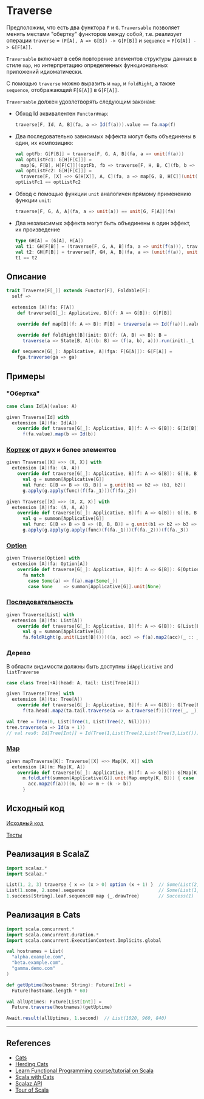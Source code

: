 # Traverse

Предположим, что есть два функтора `F` и `G`.
`Traversable` позволяет менять местами "обертку" функторов между собой, 
т.е. реализует операции `traverse` = `(F[A], A => G[B]) -> G[F[B]]` и `sequence` = `F[G[A]] -> G[F[A]]`.

`Traversable` включает в себя повторение элементов структуры данных в стиле `map`, 
но интерпретацию определенных функциональных приложений идиоматически.

С помощью `traverse` можно выразить и `map`, и `foldRight`, а также `sequence`, отображающий `F[G[A]]` в `G[F[A]]`.

`Traversable` должен удовлетворять следующим законам:

- Обход Id эквивалентен `Functor#map`:
  ```scala
  traverse[F, Id, A, B](fa, a => Id(f(a))).value == fa.map(f)
  ```
- Два последовательно зависимых эффекта могут быть объединены в один, их композицию:
  ```scala
  val optFb: G[F[B]] = traverse[F, G, A, B](fa, a => unit(f(a)))
  val optListFc1: G[H[F[C]]] =
    map[G, F[B], H[F[C]]](optFb, fb => traverse[F, H, B, C](fb, b => unit(g(b))))
  val optListFc2: G[H[F[C]]] =
    traverse[F, [X] =>> G[H[X]], A, C](fa, a => map[G, B, H[C]](unit(f(a)), b => unit(g(b))))
  optListFc1 == optListFc2
  ```
- Обход с помощью функции `unit` аналогичен прямому применению функции `unit`:
  ```scala
  traverse[F, G, A, A](fa, a => unit(a)) == unit[G, F[A]](fa)
  ```
- Два независимых эффекта могут быть объединены в один эффект, их произведение
  ```scala
  type GH[A] = (G[A], H[A])
  val t1: GH[F[B]] = (traverse[F, G, A, B](fa, a => unit(f(a))), traverse[F, H, A, B](fa, a => unit(f(a))))
  val t2: GH[F[B]] = traverse[F, GH, A, B](fa, a => (unit(f(a)), unit(f(a))))
  t1 == t2
  ```


## Описание 

```scala
trait Traverse[F[_]] extends Functor[F], Foldable[F]:
  self =>

  extension [A](fa: F[A])
    def traverse[G[_]: Applicative, B](f: A => G[B]): G[F[B]]

    override def map[B](f: A => B): F[B] = traverse(a => Id(f(a))).value

    override def foldRight[B](init: B)(f: (A, B) => B): B =
      traverse(a => State[B, A]((b: B) => (f(a, b), a))).run(init)._1

  def sequence[G[_]: Applicative, A](fga: F[G[A]]): G[F[A]] =
    fga.traverse(ga => ga)
```

## Примеры

### "Обертка"

```scala
case class Id[A](value: A)

given Traverse[Id] with
  extension [A](fa: Id[A])
    override def traverse[G[_]: Applicative, B](f: A => G[B]): G[Id[B]] =
      f(fa.value).map(b => Id(b))
```

### [Кортеж](../../scala/collections/tuple) от двух и более элементов

```scala
given Traverse[[X] =>> (X, X)] with
  extension [A](fa: (A, A))
    override def traverse[G[_]: Applicative, B](f: A => G[B]): G[(B, B)] =
      val g = summon[Applicative[G]]
      val func: G[B => B => (B, B)] = g.unit(b1 => b2 => (b1, b2))
      g.apply(g.apply(func)(f(fa._1)))(f(fa._2))

given Traverse[[X] =>> (X, X, X)] with
  extension [A](fa: (A, A, A))
    override def traverse[G[_]: Applicative, B](f: A => G[B]): G[(B, B, B)] =
      val g = summon[Applicative[G]]
      val func: G[B => B => B => (B, B, B)] = g.unit(b1 => b2 => b3 => (b1, b2, b3))
      g.apply(g.apply(g.apply(func)(f(fa._1)))(f(fa._2)))(f(fa._3))
```

### [Option](../../scala/fp/functional-error-handling)

```scala
given Traverse[Option] with
  extension [A](fa: Option[A])
    override def traverse[G[_]: Applicative, B](f: A => G[B]): G[Option[B]] =
      fa match
        case Some(a) => f(a).map(Some(_))
        case None    => summon[Applicative[G]].unit(None)
```

### [Последовательность](../../scala/collections)

```scala
given Traverse[List] with
  extension [A](fa: List[A])
    override def traverse[G[_]: Applicative, B](f: A => G[B]): G[List[B]] =
      val g = summon[Applicative[G]]
      fa.foldRight(g.unit(List[B]()))((a, acc) => f(a).map2(acc)(_ :: _))
```

### Дерево

В области видимости должны быть доступны `idApplicative` and `listTraverse`

```scala
case class Tree[+A](head: A, tail: List[Tree[A]])

given Traverse[Tree] with
  extension [A](ta: Tree[A])
    override def traverse[G[_]: Applicative, B](f: A => G[B]): G[Tree[B]] =
      f(ta.head).map2(ta.tail.traverse(a => a.traverse(f)))(Tree(_, _))

val tree = Tree(0, List(Tree(1, List(Tree(2, Nil)))))
tree.traverse(a => Id(a + 1))
// val res0: Id[Tree[Int]] = Id(Tree(1,List(Tree(2,List(Tree(3,List()))))))
```

### [Map](../../scala/collections/maps)

```scala
given mapTraverse[K]: Traverse[[X] =>> Map[K, X]] with
  extension [A](m: Map[K, A])
    override def traverse[G[_]: Applicative, B](f: A => G[B]): G[Map[K, B]] =
      m.foldLeft(summon[Applicative[G]].unit(Map.empty[K, B])) { case (acc, (k, a)) =>
        acc.map2(f(a))((m, b) => m + (k -> b))
      }
```

## Исходный код

[Исходный код](https://gitflic.ru/project/artemkorsakov/scalabook/blob?file=examples%2Fsrc%2Fmain%2Fscala%2Ftypeclass%2Fmonad%2FTraverse.scala&plain=1)

[Тесты](https://gitflic.ru/project/artemkorsakov/scalabook/blob?file=examples%2Fsrc%2Ftest%2Fscala%2Ftypeclass%2Fmonad%2FTraverseSuite.scala)


## Реализация в ScalaZ

```scala
import scalaz.*
import Scalaz.*

List(1, 2, 3) traverse { x => (x > 0) option (x + 1) }  // Some(List(2, 3, 4))
List(1.some, 2.some).sequence                           // Some(List(1, 2))
1.success[String].leaf.sequenceU map {_.drawTree}       // Success(1)
```


## Реализация в Cats

```scala
import scala.concurrent.*
import scala.concurrent.duration.*
import scala.concurrent.ExecutionContext.Implicits.global

val hostnames = List(
  "alpha.example.com",
  "beta.example.com",
  "gamma.demo.com"
)

def getUptime(hostname: String): Future[Int] =
  Future(hostname.length * 60)

val allUptimes: Future[List[Int]] =
  Future.traverse(hostnames)(getUptime)

Await.result(allUptimes, 1.second)  // List(1020, 960, 840)
```


---

## References

- [Cats](https://typelevel.org/cats/typeclasses/traverse.html)
- [Herding Cats](http://eed3si9n.com/herding-cats/Traverse.html)
- [Learn Functional Programming course/tutorial on Scala](https://github.com/dehun/learn-fp)
- [Scala with Cats](https://www.scalawithcats.com/dist/scala-with-cats.html#sec:traverse)
- [Scalaz API](https://javadoc.io/doc/org.scalaz/scalaz-core_3/7.3.6/scalaz/Traverse.html)
- [Tour of Scala](https://tourofscala.com/scala/traversable)

